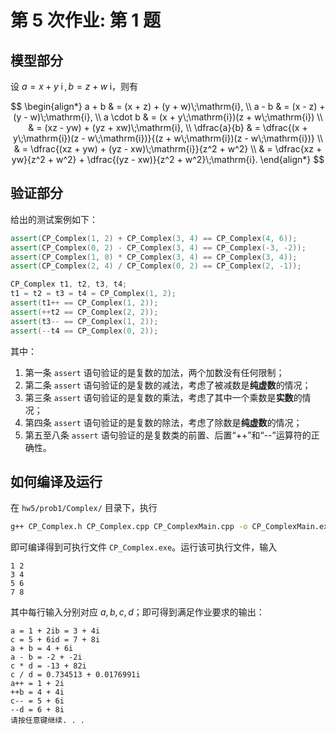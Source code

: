 # 第 5 次作业: 第 1 题

## 模型部分

设 $a = x + y\;\mathrm{i}\,,b = z + w\;\mathrm{i}$，则有

$$
\begin{align*}
a + b & = (x + z) + (y + w)\;\mathrm{i}, \\
a - b & = (x - z) + (y - w)\;\mathrm{i}, \\
a \cdot b & = (x + y\;\mathrm{i})(z + w\;\mathrm{i}) \\
& = (xz - yw) + (yz + xw)\;\mathrm{i}, \\
\dfrac{a}{b} & = \dfrac{(x + y\;\mathrm{i})(z - w\;\mathrm{i})}{(z + w\;\mathrm{i})(z - w\;\mathrm{i})} \\
& = \dfrac{(xz + yw) + (yz - xw)\;\mathrm{i}}{z^2 + w^2} \\
& = \dfrac{xz + yw}{z^2 + w^2} + \dfrac{(yz - xw)}{z^2 + w^2}\;\mathrm{i}.
\end{align*}
$$

## 验证部分

给出的测试案例如下：

```c++
assert(CP_Complex(1, 2) + CP_Complex(3, 4) == CP_Complex(4, 6));
assert(CP_Complex(0, 2) - CP_Complex(3, 4) == CP_Complex(-3, -2));
assert(CP_Complex(1, 0) * CP_Complex(3, 4) == CP_Complex(3, 4));
assert(CP_Complex(2, 4) / CP_Complex(0, 2) == CP_Complex(2, -1));

CP_Complex t1, t2, t3, t4;
t1 = t2 = t3 = t4 = CP_Complex(1, 2);
assert(t1++ == CP_Complex(1, 2));
assert(++t2 == CP_Complex(2, 2));
assert(t3-- == CP_Complex(1, 2));
assert(--t4 == CP_Complex(0, 2));
```

其中：

1. 第一条 `assert` 语句验证的是复数的加法，两个加数没有任何限制；
2. 第二条 `assert` 语句验证的是复数的减法，考虑了被减数是**纯虚数**的情况；
3. 第三条 `assert` 语句验证的是复数的乘法，考虑了其中一个乘数是**实数**的情况；
4. 第四条 `assert` 语句验证的是复数的除法，考虑了除数是**纯虚数**的情况；
5. 第五至八条 `assert` 语句验证的是复数类的前置、后置“++”和“--”运算符的正确性。


## 如何编译及运行

在 `hw5/prob1/Complex/` 目录下，执行

```cmd
g++ CP_Complex.h CP_Complex.cpp CP_ComplexMain.cpp -o CP_ComplexMain.exe
```

即可编译得到可执行文件 `CP_Complex.exe`。运行该可执行文件，输入

```
1 2
3 4
5 6
7 8
```

其中每行输入分别对应 $a, b, c, d$；即可得到满足作业要求的输出：

```
a = 1 + 2ib = 3 + 4i
c = 5 + 6id = 7 + 8i
a + b = 4 + 6i
a - b = -2 + -2i
c * d = -13 + 82i
c / d = 0.734513 + 0.0176991i
a++ = 1 + 2i
++b = 4 + 4i
c-- = 5 + 6i
--d = 6 + 8i
请按任意键继续. . . 
```
